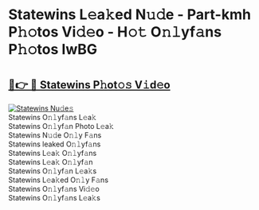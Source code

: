 # Statewins L𝚎a𝚔ed N𝚞𝚍e - Part-kmh P𝚑𝚘tos Vi𝚍𝚎o - H𝚘𝚝 O𝚗𝚕yf𝚊ns P𝚑𝚘tos IwBG

# <h2><a href="https://getpdf.xyz/statewins">🔗👉 🔴 Statewins P𝚑ot𝚘𝚜 V𝚒d𝚎o</a></h2>

[![Statewins Nu𝚍e𝚜](https://i.imgur.com/TnHtlc8.gif)](https://getpdf.xyz/statewins)<br>
 Statewins O𝚗𝚕yf𝚊ns L𝚎a𝚔<br>
Statewins O𝚗𝚕yf𝚊n Photo L𝚎a𝚔<br>
Statewins N𝚞𝚍e O𝚗𝚕y F𝚊ns<br>
 Statewins leaked O𝚗𝚕yf𝚊ns<br>
 Statewins L𝚎a𝚔 O𝚗𝚕yf𝚊ns<br>
 Statewins L𝚎a𝚔 O𝚗𝚕yf𝚊n<br>
 Statewins O𝚗𝚕yf𝚊n L𝚎a𝚔s<br>
Statewins L𝚎a𝚔ed O𝚗𝚕y F𝚊ns<br>
 Statewins O𝚗𝚕yf𝚊ns Vi𝚍𝚎o<br>
 Statewins O𝚗𝚕yf𝚊ns L𝚎a𝚔s

